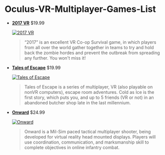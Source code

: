 # Oculus-VR-Multiplayer-Games-List

* **[2017 VR](http://store.steampowered.com/app/575600/2017_VR/)**  $19.99

     [![2017 VR](https://img.youtube.com/vi/fAi-Ut-RI6A/0.jpg)](https://www.youtube.com/watch?v=fAi-Ut-RI6A)
    >“2017” is an excellent VR Co-op Survival game, in which players from all over the world gather together in teams to try    and hold back the zombie hordes and prevent the outbreak from spreading any further. You won't miss it!

* **[Tales of Escape](http://store.steampowered.com/app/575600/2017_VR/)**  $19.99

    [![Tales of Escape](https://img.youtube.com/vi/BcOjSzJYGP4/0.jpg)](https://www.youtube.com/watch?v=BcOjSzJYGP4) 
    >Tales of Escape is a series of multiplayer, VR (also playable on nonVR computers), escape room adventures. Cold as Ice     is the first story, which puts you, and up to 5 friends (VR or not) in an abandoned butcher shop late in the last           millennium.

* **[Onward](http://store.steampowered.com/app/496240/Onward/)**  $24.99

    [![Onward](https://img.youtube.com/vi/RPoe3BVrpLA/0.jpg)](https://www.youtube.com/watch?v=RPoe3BVrpLA)
    >Onward is a Mil-Sim paced tactical multiplayer shooter, being developed for virtual reality head mounted displays.         Players will use coordination, communication, and marksmanship skill to complete objectives in online infantry combat.
